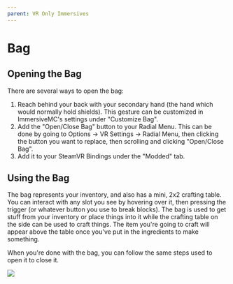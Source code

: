 ```yaml
---
parent: VR Only Immersives
---
```


# Bag

## Opening the Bag

There are several ways to open the bag:

1. Reach behind your back with your secondary hand (the hand which would normally hold shields). This gesture can be customized in ImmersiveMC's settings under "Customize Bag".
2. Add the "Open/Close Bag" button to your Radial Menu. This can be done by going to Options -> VR Settings -> Radial Menu, then clicking the button you want to replace, then scrolling and clicking "Open/Close Bag".
3. Add it to your SteamVR Bindings under the "Modded" tab.

## Using the Bag

The bag represents your inventory, and also has a mini, 2x2 crafting table. You can interact with any slot you see by hovering over it, then pressing the trigger (or whatever button you use to break blocks). The bag is used to get stuff from your inventory or place things into it while the crafting table on the side can be used to craft things. The item you're going to craft will appear above the table once you've put in the ingredients to make something.

When you're done with the bag, you can follow the same steps used to open it to close it.

![](/gif/bag_vr.gif)